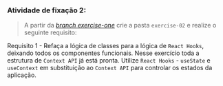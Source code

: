 
###  Atividade de fixação 2:
> A partir da _[branch exercise-one](https://github.com/tryber/exercise-react-hooks-refactoring/tree/exercise-one)_ crie a pasta `exercise-02` e realize o seguinte requisito:

Requisito 1 - Refaça a lógica de classes para a lógica de `React Hooks`, deixando todos os componentes funcionais. Nesse exercício toda a estrutura de `Context API` já está pronta. Utilize `React Hooks` - `useState` e `useContext` em substituição ao `Context API` para controlar os estados da aplicação.

